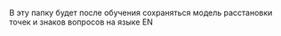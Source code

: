 В эту папку будет после обучения сохраняться модель расстановки точек и знаков вопросов на языке EN
